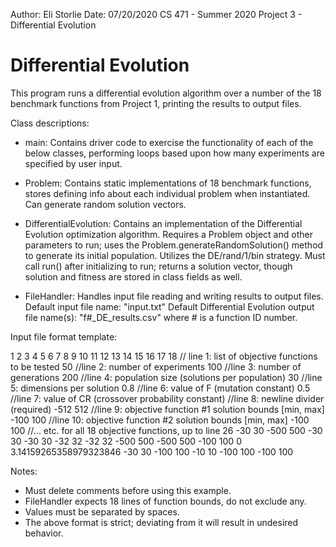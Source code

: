 Author: Eli Storlie
Date: 07/20/2020
CS 471 - Summer 2020
Project 3 - Differential Evolution

# Differential Evolution

This program runs a differential evolution algorithm over a number of the 18 benchmark functions from Project 1,
printing the results to output files.

Class descriptions:

- main: Contains driver code to exercise the functionality of each of the below classes, performing loops based upon how many experiments are specified by user input.

- Problem: Contains static implementations of 18 benchmark functions, stores defining info about each individual problem when instantiated. 
Can generate random solution vectors.

- DifferentialEvolution: Contains an implementation of the Differential Evolution optimization algorithm. Requires a Problem object and other parameters to run; uses 
the Problem.generateRandomSolution() method to generate its initial population. Utilizes the DE/rand/1/bin strategy. Must call run() after initializing to run; returns 
a solution vector, though solution and fitness are stored in class fields as well.

- FileHandler: Handles input file reading and writing results to output files.
Default input file name: "input.txt"
Default Differential Evolution output file name(s): "f#_DE_results.csv" where # is a function ID number.

Input file format template:

1 2 3 4 5 6 7 8 9 10 11 12 13 14 15 16 17 18	// line 1: list of objective functions to be tested
50		//line 2: number of experiments
100		//line 3: number of generations
200		//line 4: population size (solutions per population)
30		//line 5: dimensions per solution
0.8		//line 6: value of F (mutation constant)
0.5		//line 7: value of CR (crossover probability constant)
		//line 8: newline divider (required)
-512 512	//line 9: objective function #1 solution bounds [min, max]
-100 100	//line 10: objective function #2 solution bounds [min, max]
-100 100	//... etc. for all 18 objective functions, up to line 26
-30 30
-500 500
-30 30
-30 30
-32 32
-32 32
-500 500
-500 500
-100 100
0 3.14159265358979323846
-30 30
-100 100
-10 10
-100 100
-100 100

Notes:
- Must delete comments before using this example.
- FileHandler expects 18 lines of function bounds, do not exclude any.
- Values must be separated by spaces.
- The above format is strict; deviating from it will result in undesired behavior.